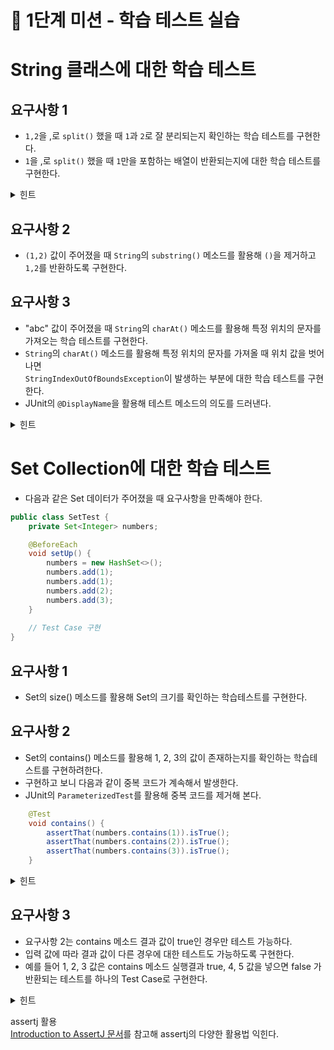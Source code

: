 # 🚀 1단계 미션 - 학습 테스트 실습
# String 클래스에 대한 학습 테스트
## 요구사항 1   
* `1,2`을 ,로 `split()` 했을 때 `1`과 `2`로 잘 분리되는지 확인하는 학습 테스트를 구현한다.     
* `1`을 ,로 `split()` 했을 때 `1`만을 포함하는 배열이 반환되는지에 대한 학습 테스트를 구현한다.      
        
<details>
<summary>힌트</summary>
<div markdown="1">   
<br>  
          
* assertj의 `contains()`를 활용해 반환 값이 맞는지 검증한다.       
* assertj의 `containsExactly()`를 활용해 반환 값이 맞는지 검증한다.        
     
```     
위 두 지문에서부터 궁금증이 생길 것입니다.       
앞서 말했듯이, 모든 단계에서 힌트만 제공하지 강의를 진행하지는 않습니다.    
궁금증이 생겼다면 구글링을 통해 접근해보세요 :)    
```     
  
</div>
</details>
    
## 요구사항 2      
* `(1,2)` 값이 주어졌을 때 `String`의 `substring()` 메소드를 활용해 `()`을 제거하고 `1,2`를 반환하도록 구현한다.

## 요구사항 3
* "abc" 값이 주어졌을 때 `String`의 `charAt()` 메소드를 활용해 특정 위치의 문자를 가져오는 학습 테스트를 구현한다.
* `String`의 `charAt()` 메소드를 활용해 특정 위치의 문자를 가져올 때 위치 값을 벗어나면    
  `StringIndexOutOfBoundsException`이 발생하는 부분에 대한 학습 테스트를 구현한다.
* JUnit의 `@DisplayName`을 활용해 테스트 메소드의 의도를 드러낸다.

<details>
<summary>힌트</summary>
<div markdown="1">   
<br>  
  
[AssertJ Exception Assertions 문서 참고](https://joel-costigliola.github.io/assertj/assertj-core-features-highlight.html#exception-assertion)   
      
```java
import static org.assertj.core.api.Assertions.*;

assertThatThrownBy(() -> {
    // ...
}).isInstanceOf(IndexOutOfBoundsException.class)
  .hasMessageContaining("Index: 2, Size: 2");
import static org.assertj.core.api.Assertions.assertThatExceptionOfType;

assertThatExceptionOfType(IndexOutOfBoundsException.class)
  .isThrownBy(() -> {
      // ...
}).withMessageMatching("Index: \\d+, Size: \\d+");
```
    
* 자주 발생하는 Exception의 경우 Exception별 메서드 제공하고 있음
    * assertThatIllegalArgumentException()
    * assertThatIllegalStateException()
    * assertThatIOException()
    * assertThatNullPointerException()
   
</div>
</details>

# Set Collection에 대한 학습 테스트
* 다음과 같은 Set 데이터가 주어졌을 때 요구사항을 만족해야 한다.

```java
public class SetTest {
    private Set<Integer> numbers;

    @BeforeEach
    void setUp() {
        numbers = new HashSet<>();
        numbers.add(1);
        numbers.add(1);
        numbers.add(2);
        numbers.add(3);
    }
    
    // Test Case 구현
}
```
    
## 요구사항 1
* Set의 size() 메소드를 활용해 Set의 크기를 확인하는 학습테스트를 구현한다.

## 요구사항 2
* Set의 contains() 메소드를 활용해 1, 2, 3의 값이 존재하는지를 확인하는 학습테스트를 구현하려한다.
* 구현하고 보니 다음과 같이 중복 코드가 계속해서 발생한다.
* JUnit의 `ParameterizedTest`를 활용해 중복 코드를 제거해 본다.   
   
```java
    @Test
    void contains() {
        assertThat(numbers.contains(1)).isTrue();
        assertThat(numbers.contains(2)).isTrue();
        assertThat(numbers.contains(3)).isTrue();
    }
```      

<details>
<summary>힌트</summary>
<div markdown="1">   
<br>  
            
[Guide to JUnit 5 Parameterized Tests](https://www.baeldung.com/parameterized-tests-junit-5)   
   
```java
@ParameterizedTest
@ValueSource(strings = {"", "  "})
void isBlank_ShouldReturnTrueForNullOrBlankStrings(String input) {
    assertTrue(Strings.isBlank(input));
}
```
  
</div>
</details>

## 요구사항 3
* 요구사항 2는 contains 메소드 결과 값이 true인 경우만 테스트 가능하다. 
* 입력 값에 따라 결과 값이 다른 경우에 대한 테스트도 가능하도록 구현한다.
* 예를 들어 1, 2, 3 값은 contains 메소드 실행결과 true, 4, 5 값을 넣으면 false 가 반환되는 테스트를 하나의 Test Case로 구현한다.

<details>
<summary>힌트</summary>
<div markdown="1">   
<br>  
        
* [Guide to JUnit 5 Parameterized Tests 문서](https://www.baeldung.com/parameterized-tests-junit-5)에서 @CsvSource를 활용한다.
```java
@ParameterizedTest
@CsvSource(value = {"test:test", "tEst:test", "Java:java"}, delimiter = ':')
void toLowerCase_ShouldGenerateTheExpectedLowercaseValue(String input, String expected) {
    String actualValue = input.toLowerCase();
    assertEquals(expected, actualValue);
}
```

</div>
</details>

assertj 활용   
[Introduction to AssertJ 문서](https://www.baeldung.com/introduction-to-assertj)를 참고해 assertj의 다양한 활용법 익힌다.
